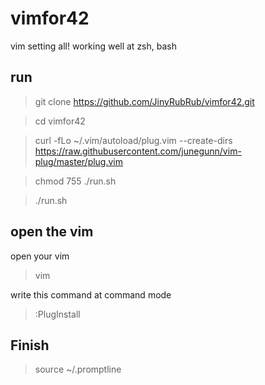 # vimfor42
vim setting all!
working well at zsh, bash

## run
> git clone https://github.com/JinyRubRub/vimfor42.git

> cd vimfor42

> curl -fLo ~/.vim/autoload/plug.vim --create-dirs https://raw.githubusercontent.com/junegunn/vim-plug/master/plug.vim

> chmod 755 ./run.sh

> ./run.sh


## open the vim
open your vim
> vim

write this command at command mode
> :PlugInstall

## Finish
> source ~/.promptline
